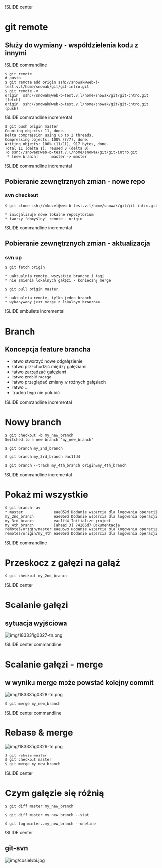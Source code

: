 !SLIDE center
# git remote #

## Służy do wymiany - współdzielenia kodu z innymi ##

!SLIDE commandline

    $ git remote
    # pusto
    $ git remote add origin ssh://snowak@web-b-test.v.l/home/snowak/git/git-intro.git
    $ git remote -v
    origin  ssh://snowak@web-b-test.v.l/home/snowak/git/git-intro.git (fetch)
    origin  ssh://snowak@web-b-test.v.l/home/snowak/git/git-intro.git (push)
    
!SLIDE commandline incremental

    $ git push origin master
    Counting objects: 11, done.
    Delta compression using up to 2 threads.
    Compressing objects: 100% (7/7), done.
    Writing objects: 100% (11/11), 917 bytes, done.
    Total 11 (delta 1), reused 0 (delta 0)
    To ssh://snowak@web-b-test.v.l/home/snowak/git/git-intro.git
     * [new branch]      master -> master
     
!SLIDE commandline incremental

## Pobieranie zewnętrznych zmian - nowe repo

### svn checkout
    
    $ git clone ssh://mkuzel@web-b-test.v.l/home/snowak/git/git-intro.git
    
    * inicjalizuje nowe lokalne repozytorium
    * tworzy 'domyślny' remote - origin
    
!SLIDE commandline incremental

## Pobieranie zewnętrznych zmian - aktualizacja

### svn up

    $ git fetch origin
    
    * uaktualnia remote, wszystkie branche i tagi
    * nie zmienia lokalnych gałęzi - konieczny merge
    
    $ git pull origin master
    
    * uaktualnia remote, tylko jeden branch
    * wykonywany jest merge z lokalnym branchem

!SLIDE smbullets incremental
# Branch #
## Koncepcja feature brancha ##

  * łatwo stworzyć nowe odgałęzienie
  * łatwo przechodzić między gałęziami
  * łatwo zarządzać gałęziami
  * łatwo zrobić merga
  * łatwo przeglądać zmiany w różnych gałęziach
  * łatwo ...
  * trudno tego nie polubić

!SLIDE commandline incremental
# Nowy branch #

    $ git checkout -b my_new_branch
    Switched to a new branch 'my_new_branch'
    
    $ git branch my_2nd_branch
    
    $ git branch my_3rd_branch eac1fd4
    
    $ git branch --track my_4th_branch origin/my_4th_branch

!SLIDE commandline incremental
# Pokaż mi wszystkie #

    $ git branch -av
    * master              eae059d Dodanie wsparcia dla logowania operacji
    my_2nd_branch         eae059d Dodanie wsparcia dla logowania operacji
    my_3rd_branch         eac1fd4 Initialize project
    my_4th_branch         [ahead 3] 74265d7 Dokumentacja
    remotes/origin/master eae059d Dodanie wsparcia dla logowania operacji
    remotes/origin/my_4th eae059d Dodanie wsparcia dla logowania operacji

!SLIDE commandline
# Przeskocz z gałęzi na gałąź #

    $ git checkout my_2nd_branch

!SLIDE center
# Scalanie gałęzi #
## sytuacja wyjściowa ##
![img/18333fig0327-tn.png](img/18333fig0327-tn.png)

!SLIDE center commandline
# Scalanie gałęzi - merge #
## w wyniku merge może powstać kolejny commit ##

![img/18333fig0328-tn.png](img/18333fig0328-tn.png)

    $ git merge my_new_branch

!SLIDE center commandline
# Rebase & merge #

![img/18333fig0329-tn.png](img/18333fig0329-tn.png)
    
    $ git rebase master
    $ git checkout master
    $ git merge my_new_branch

!SLIDE center
# Czym gałęzie się różnią #

    $ git diff master my_new_branch
    
    $ git diff master my_new_branch --stat
    
    $ git log master..my_new_branch --oneline

!SLIDE center
## git-svn ##
![img/cosielubi.jpg](img/cosielubi.jpg)
